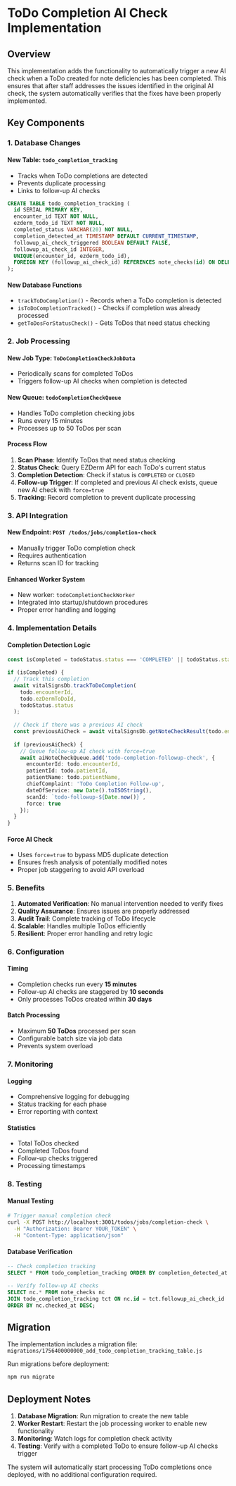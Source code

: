 # ToDo Completion AI Check Implementation

## Overview

This implementation adds the functionality to automatically trigger a new AI check when a ToDo created for note deficiencies has been completed. This ensures that after staff addresses the issues identified in the original AI check, the system automatically verifies that the fixes have been properly implemented.

## Key Components

### 1. Database Changes

#### New Table: `todo_completion_tracking`
- Tracks when ToDo completions are detected
- Prevents duplicate processing
- Links to follow-up AI checks

```sql
CREATE TABLE todo_completion_tracking (
  id SERIAL PRIMARY KEY,
  encounter_id TEXT NOT NULL,
  ezderm_todo_id TEXT NOT NULL,
  completed_status VARCHAR(20) NOT NULL,
  completion_detected_at TIMESTAMP DEFAULT CURRENT_TIMESTAMP,
  followup_ai_check_triggered BOOLEAN DEFAULT FALSE,
  followup_ai_check_id INTEGER,
  UNIQUE(encounter_id, ezderm_todo_id),
  FOREIGN KEY (followup_ai_check_id) REFERENCES note_checks(id) ON DELETE SET NULL
);
```

#### New Database Functions
- `trackToDoCompletion()` - Records when a ToDo completion is detected
- `isToDoCompletionTracked()` - Checks if completion was already processed
- `getToDosForStatusCheck()` - Gets ToDos that need status checking

### 2. Job Processing

#### New Job Type: `ToDoCompletionCheckJobData`
- Periodically scans for completed ToDos
- Triggers follow-up AI checks when completion is detected

#### New Queue: `todoCompletionCheckQueue`
- Handles ToDo completion checking jobs
- Runs every 15 minutes
- Processes up to 50 ToDos per scan

#### Process Flow
1. **Scan Phase**: Identify ToDos that need status checking
2. **Status Check**: Query EZDerm API for each ToDo's current status
3. **Completion Detection**: Check if status is `COMPLETED` or `CLOSED`
4. **Follow-up Trigger**: If completed and previous AI check exists, queue new AI check with `force=true`
5. **Tracking**: Record completion to prevent duplicate processing

### 3. API Integration

#### New Endpoint: `POST /todos/jobs/completion-check`
- Manually trigger ToDo completion check
- Requires authentication
- Returns scan ID for tracking

#### Enhanced Worker System
- New worker: `todoCompletionCheckWorker`
- Integrated into startup/shutdown procedures
- Proper error handling and logging

### 4. Implementation Details

#### Completion Detection Logic
```typescript
const isCompleted = todoStatus.status === 'COMPLETED' || todoStatus.status === 'CLOSED';

if (isCompleted) {
  // Track this completion
  await vitalSignsDb.trackToDoCompletion(
    todo.encounterId,
    todo.ezDermToDoId,
    todoStatus.status
  );
  
  // Check if there was a previous AI check
  const previousAiCheck = await vitalSignsDb.getNoteCheckResult(todo.encounterId);
  
  if (previousAiCheck) {
    // Queue follow-up AI check with force=true
    await aiNoteCheckQueue.add('todo-completion-followup-check', {
      encounterId: todo.encounterId,
      patientId: todo.patientId,
      patientName: todo.patientName,
      chiefComplaint: 'ToDo Completion Follow-up',
      dateOfService: new Date().toISOString(),
      scanId: `todo-followup-${Date.now()}`,
      force: true
    });
  }
}
```

#### Force AI Check
- Uses `force=true` to bypass MD5 duplicate detection
- Ensures fresh analysis of potentially modified notes
- Proper job staggering to avoid API overload

### 5. Benefits

1. **Automated Verification**: No manual intervention needed to verify fixes
2. **Quality Assurance**: Ensures issues are properly addressed
3. **Audit Trail**: Complete tracking of ToDo lifecycle
4. **Scalable**: Handles multiple ToDos efficiently
5. **Resilient**: Proper error handling and retry logic

### 6. Configuration

#### Timing
- Completion checks run every **15 minutes**
- Follow-up AI checks are staggered by **10 seconds**
- Only processes ToDos created within **30 days**

#### Batch Processing
- Maximum **50 ToDos** processed per scan
- Configurable batch size via job data
- Prevents system overload

### 7. Monitoring

#### Logging
- Comprehensive logging for debugging
- Status tracking for each phase
- Error reporting with context

#### Statistics
- Total ToDos checked
- Completed ToDos found  
- Follow-up checks triggered
- Processing timestamps

### 8. Testing

#### Manual Testing
```bash
# Trigger manual completion check
curl -X POST http://localhost:3001/todos/jobs/completion-check \
  -H "Authorization: Bearer YOUR_TOKEN" \
  -H "Content-Type: application/json"
```

#### Database Verification
```sql
-- Check completion tracking
SELECT * FROM todo_completion_tracking ORDER BY completion_detected_at DESC;

-- Verify follow-up AI checks
SELECT nc.* FROM note_checks nc 
JOIN todo_completion_tracking tct ON nc.id = tct.followup_ai_check_id
ORDER BY nc.checked_at DESC;
```

## Migration

The implementation includes a migration file:
`migrations/1756400000000_add_todo_completion_tracking_table.js`

Run migrations before deployment:
```bash
npm run migrate
```

## Deployment Notes

1. **Database Migration**: Run migration to create the new table
2. **Worker Restart**: Restart the job processing worker to enable new functionality
3. **Monitoring**: Watch logs for completion check activity
4. **Testing**: Verify with a completed ToDo to ensure follow-up AI checks trigger

The system will automatically start processing ToDo completions once deployed, with no additional configuration required.
